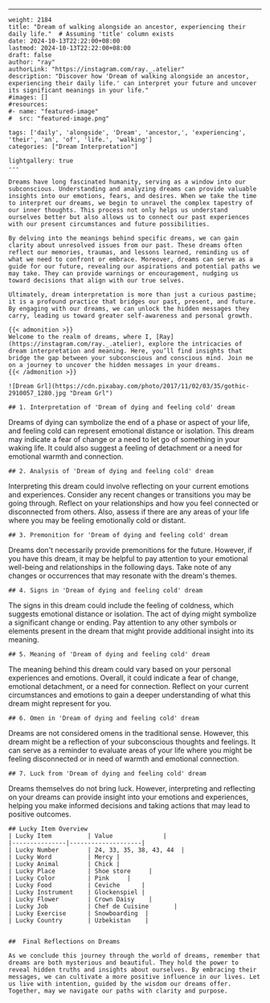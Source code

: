 ---
    weight: 2184
    title: "Dream of walking alongside an ancestor, experiencing their daily life."  # Assuming 'title' column exists
    date: 2024-10-13T22:22:00+08:00
    lastmod: 2024-10-13T22:22:00+08:00
    draft: false
    author: "ray"
    authorLink: "https://instagram.com/ray._.atelier"
    description: "Discover how 'Dream of walking alongside an ancestor, experiencing their daily life.' can interpret your future and uncover its significant meanings in your life."
    #images: []
    #resources:
    #- name: "featured-image"
    #  src: "featured-image.png"
    
    tags: ['daily', 'alongside', 'Dream', 'ancestor,', 'experiencing', 'their', 'an', 'of', 'life.', 'walking']
    categories: ["Dream Interpretation"]
    
    lightgallery: true
    ---
    
    Dreams have long fascinated humanity, serving as a window into our subconscious. Understanding and analyzing dreams can provide valuable insights into our emotions, fears, and desires. When we take the time to interpret our dreams, we begin to unravel the complex tapestry of our inner thoughts. This process not only helps us understand ourselves better but also allows us to connect our past experiences with our present circumstances and future possibilities.
    
    By delving into the meanings behind specific dreams, we can gain clarity about unresolved issues from our past. These dreams often reflect our memories, traumas, and lessons learned, reminding us of what we need to confront or embrace. Moreover, dreams can serve as a guide for our future, revealing our aspirations and potential paths we may take. They can provide warnings or encouragement, nudging us toward decisions that align with our true selves.
    
    Ultimately, dream interpretation is more than just a curious pastime; it is a profound practice that bridges our past, present, and future. By engaging with our dreams, we can unlock the hidden messages they carry, leading us toward greater self-awareness and personal growth.
    
    {{< admonition >}}
    Welcome to the realm of dreams, where I, [Ray](https://instagram.com/ray._.atelier), explore the intricacies of dream interpretation and meaning. Here, you’ll find insights that bridge the gap between your subconscious and conscious mind. Join me on a journey to uncover the hidden messages in your dreams.
    {{< /admonition >}}
    
    ![Dream Grl](https://cdn.pixabay.com/photo/2017/11/02/03/35/gothic-2910057_1280.jpg "Dream Grl")
    
    ## 1. Interpretation of 'Dream of dying and feeling cold' dream
    
Dreams of dying can symbolize the end of a phase or aspect of your life, and feeling cold can represent emotional distance or isolation. This dream may indicate a fear of change or a need to let go of something in your waking life. It could also suggest a feeling of detachment or a need for emotional warmth and connection.
    
    ## 2. Analysis of 'Dream of dying and feeling cold' dream
    
Interpreting this dream could involve reflecting on your current emotions and experiences. Consider any recent changes or transitions you may be going through. Reflect on your relationships and how you feel connected or disconnected from others. Also, assess if there are any areas of your life where you may be feeling emotionally cold or distant.
    
    ## 3. Premonition for 'Dream of dying and feeling cold' dream
    
Dreams don't necessarily provide premonitions for the future. However, if you have this dream, it may be helpful to pay attention to your emotional well-being and relationships in the following days. Take note of any changes or occurrences that may resonate with the dream's themes.
    
    ## 4. Signs in 'Dream of dying and feeling cold' dream
    
The signs in this dream could include the feeling of coldness, which suggests emotional distance or isolation. The act of dying might symbolize a significant change or ending. Pay attention to any other symbols or elements present in the dream that might provide additional insight into its meaning.
    
    ## 5. Meaning of 'Dream of dying and feeling cold' dream
    
The meaning behind this dream could vary based on your personal experiences and emotions. Overall, it could indicate a fear of change, emotional detachment, or a need for connection. Reflect on your current circumstances and emotions to gain a deeper understanding of what this dream might represent for you.
    
    ## 6. Omen in 'Dream of dying and feeling cold' dream
    
Dreams are not considered omens in the traditional sense. However, this dream might be a reflection of your subconscious thoughts and feelings. It can serve as a reminder to evaluate areas of your life where you might be feeling disconnected or in need of warmth and emotional connection.
    
    ## 7. Luck from 'Dream of dying and feeling cold' dream
    
Dreams themselves do not bring luck. However, interpreting and reflecting on your dreams can provide insight into your emotions and experiences, helping you make informed decisions and taking actions that may lead to positive outcomes.
    
    ## Lucky Item Overview
    | Lucky Item          | Value              |
    |---------------|--------------------|
    | Lucky Number        | 24, 33, 35, 38, 43, 44  |
    | Lucky Word          | Mercy |
    | Lucky Animal        | Chick |
    | Lucky Place         | Shoe store     |
    | Lucky Color         | Pink     |
    | Lucky Food          | Ceviche      |
    | Lucky Instrument    | Glockenspiel |
    | Lucky Flower        | Crown Daisy    |
    | Lucky Job           | Chef de Cuisine       |
    | Lucky Exercise      | Snowboarding  |
    | Lucky Country       | Uzbekistan    |
    
    
    ##  Final Reflections on Dreams
    
    As we conclude this journey through the world of dreams, remember that dreams are both mysterious and beautiful. They hold the power to reveal hidden truths and insights about ourselves. By embracing their messages, we can cultivate a more positive influence in our lives. Let us live with intention, guided by the wisdom our dreams offer. Together, may we navigate our paths with clarity and purpose.
    